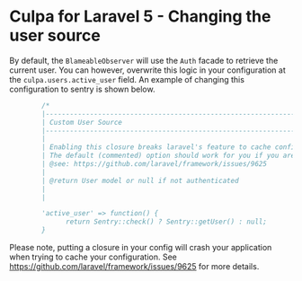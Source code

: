 # Culpa for Laravel 5 - Changing the user source

By default, the `BlameableObserver` will use the `Auth` facade to retrieve the current user. 
You can however, overwrite this logic in your configuration at the `culpa.users.active_user` field.
An example of changing this configuration to sentry is shown below.

```php 
        /*
        |--------------------------------------------------------------------------
        | Custom User Source
        |--------------------------------------------------------------------------
        |
        | Enabling this closure breaks laravel's feature to cache config files
        | The default (commented) option should work for you if you are using the default Auth provider.
        | @see: https://github.com/laravel/framework/issues/9625
        |
        | @return User model or null if not authenticated
        |
        |

        'active_user' => function() {
              return Sentry::check() ? Sentry::getUser() : null;
        }
```

Please note, putting a closure in your config will crash your application when trying to cache your configuration.
See https://github.com/laravel/framework/issues/9625 for more details. 